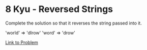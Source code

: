 # 8 Kyu - Reversed Strings

Complete the solution so that it reverses the string passed into it.

'world'  =>  'dlrow'
'word'   =>  'drow'

[Link to Problem](https://www.codewars.com/kata/5168bb5dfe9a00b126000018/train/javascript)